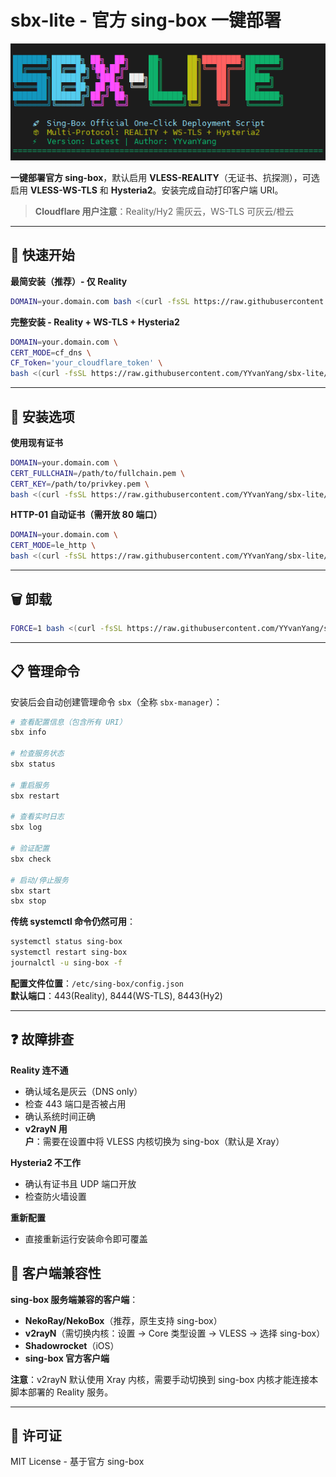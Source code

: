 # sbx-lite - 官方 sing-box 一键部署

![SBX-LITE Logo](screenshot.png)

**一键部署官方 sing-box**，默认启用 **VLESS-REALITY**（无证书、抗探测），可选启用 **VLESS-WS-TLS** 和 **Hysteria2**。安装完成自动打印客户端 URI。

> **Cloudflare 用户注意**：Reality/Hy2 需灰云，WS-TLS 可灰云/橙云

---

## 🚀 快速开始

**最简安装（推荐）- 仅 Reality**
```bash
DOMAIN=your.domain.com bash <(curl -fsSL https://raw.githubusercontent.com/YYvanYang/sbx-lite/main/install_multi.sh)
```

**完整安装 - Reality + WS-TLS + Hysteria2**
```bash
DOMAIN=your.domain.com \
CERT_MODE=cf_dns \
CF_Token='your_cloudflare_token' \
bash <(curl -fsSL https://raw.githubusercontent.com/YYvanYang/sbx-lite/main/install_multi.sh)
```

---

## 🔧 安装选项

**使用现有证书**
```bash
DOMAIN=your.domain.com \
CERT_FULLCHAIN=/path/to/fullchain.pem \
CERT_KEY=/path/to/privkey.pem \
bash <(curl -fsSL https://raw.githubusercontent.com/YYvanYang/sbx-lite/main/install_multi.sh)
```

**HTTP-01 自动证书（需开放 80 端口）**
```bash
DOMAIN=your.domain.com \
CERT_MODE=le_http \
bash <(curl -fsSL https://raw.githubusercontent.com/YYvanYang/sbx-lite/main/install_multi.sh)
```

---

## 🗑️ 卸载

```bash
FORCE=1 bash <(curl -fsSL https://raw.githubusercontent.com/YYvanYang/sbx-lite/main/install_multi.sh) uninstall
```

---

## 📋 管理命令

安装后会自动创建管理命令 `sbx`（全称 `sbx-manager`）：

```bash
# 查看配置信息（包含所有 URI）
sbx info

# 检查服务状态
sbx status

# 重启服务
sbx restart

# 查看实时日志
sbx log

# 验证配置
sbx check

# 启动/停止服务
sbx start
sbx stop
```

**传统 systemctl 命令仍然可用**：
```bash
systemctl status sing-box
systemctl restart sing-box
journalctl -u sing-box -f
```

**配置文件位置**：`/etc/sing-box/config.json`  
**默认端口**：443(Reality), 8444(WS-TLS), 8443(Hy2)

---

## ❓ 故障排查

**Reality 连不通**
- 确认域名是灰云（DNS only）
- 检查 443 端口是否被占用
- 确认系统时间正确
- **v2rayN 用户**：需要在设置中将 VLESS 内核切换为 sing-box（默认是 Xray）

**Hysteria2 不工作**
- 确认有证书且 UDP 端口开放
- 检查防火墙设置

**重新配置**
- 直接重新运行安装命令即可覆盖

## 🔨 客户端兼容性

**sing-box 服务端兼容的客户端**：
- **NekoRay/NekoBox**（推荐，原生支持 sing-box）
- **v2rayN**（需切换内核：设置 → Core 类型设置 → VLESS → 选择 sing-box）
- **Shadowrocket**（iOS）
- **sing-box 官方客户端**

**注意**：v2rayN 默认使用 Xray 内核，需要手动切换到 sing-box 内核才能连接本脚本部署的 Reality 服务。

---

## 📄 许可证

MIT License - 基于官方 sing-box